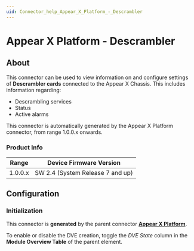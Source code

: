```yaml
---
uid: Connector_help_Appear_X_Platform_-_Descrambler
---
```


# Appear X Platform - Descrambler

## About

This connector can be used to view information on and configure settings of **Descrambler cards** connected to the Appear X Chassis. This includes information regarding:

- Descrambling services
- Status
- Active alarms

This connector is automatically generated by the Appear X Platform connector, from range 1.0.0.x onwards.

### Product Info

| Range              | Device Firmware Version          |
|--------------------|----------------------------------|
| 1.0.0.x            | SW 2.4 (System Release 7 and up) |

## Configuration

### Initialization

This connector is **generated** by the parent connector **[Appear X Platform](xref:Connector_help_Appear_X_Platform)**.

To enable or disable the DVE creation, toggle the *DVE State* column in the **Module Overview Table** of the parent element.

